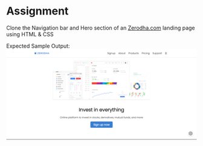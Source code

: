 # Assignment

Clone the Navigation bar and Hero section of an [Zerodha.com](https://zerodha.com) landing page using HTML & CSS

Expected Sample Output:
![Expected Sample Output](https://github.com/himuuuuuuuuu/Zerodha-Landing-Page/blob/main/output_image/output.png)
